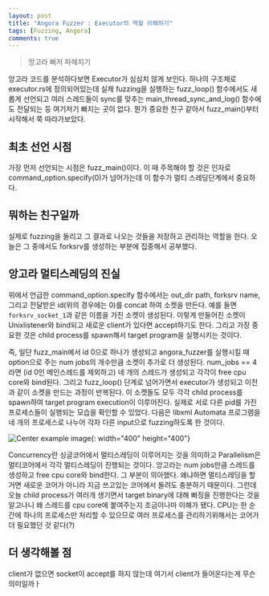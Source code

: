 ```yaml
---
layout: post
title: "Angora Fuzzer : Executor의 역할 이해하기"
tags: [Fuzzing, Angora]
comments: true
---
```


> 앙고라 뻐저 파헤치기  

앙고라 코드를 분석하다보면 Executor가 심심치 않게 보인다. 하나의 구조체로 executor.rs에 정의되어있는데 실제 fuzzing을 실행하는 fuzz_loop() 함수에서도 새롭게 선언되고 여러 스레드들이 sync를 맞추는 main_thread_sync_and_log() 함수에도 전달되는 등 여기저기 빠지는 곳이 없다. 뭔가 중요한 친구 같아서 fuzz_main()부터 시작해서 쭉 따라가보았다.  

## 최초 선언 시점  
가장 먼저 선언되는 시점은 fuzz_main()이다. 이 때 주목해야 할 것은 인자로 command_option.specify(0)가 넘어가는데 이 함수가 멀티 스레딩단계에서 중요하다.

## 뭐하는 친구일까  
실제로 fuzzing을 돌리고 그 결과로 나오는 것들을 저장하고 관리하는 역할을 한다. 오늘은 그 중에서도 forksrv를 생성하는 부분에 집중해서 공부했다.

## 앙고라 멀티스레딩의 진실  
위에서 언급한 command_option.specify 함수에서는 out_dir path, forksrv name, 그리고 전달받은 id(위의 경우에는 0)를 concat 하여 소켓을 만든다. 예를 들면 `forksrv_socket_1`과 같은 이름을 가진 소켓이 생성된다. 이렇게 만들어진 소켓이 Unixlistener와 bind되고 새로운 client가 있다면 accept하기도 한다. 그리고 가장 중요한 것은 child process를 spawn해서 target program을 실행시키는 것이다.  

즉, 일단 fuzz_main에서 id 0으로 하나가 생성되고 angora_fuzzer를 실행시킬 때 option으로 주는 num jobs의 개수만큼 소켓이 추가로 더 생성된다. num_jobs == 4라면 (id 0인 메인스레드를 제외하고) 네 개의 스레드가 생성되고 각각이 free cpu core와 bind된다. 그리고 fuzz_loop() 단계로 넘어가면서 executor가 생성되고 이전과 같이 소켓을 만드는 과정이 반복된다. 이 소켓들도 모두 각각 child process를 spawn하여 target program execution이 이루어진다. 실제로 서로 다른 pid를 가진 프로세스들이 실행되는 모습을 확인할 수 있었다. 다음은 libxml Automata 프로그램을 네 개의 프로세스로 나누어 각자 다른 input으로 fuzzing하도록 한 것이다.  

![Center example image](https://user-images.githubusercontent.com/35067611/74587593-17729f80-5038-11ea-9629-2dd573940007.png "Center"){: width="400" height="400"}  

Concurrency란 싱글코어에서 멀티스레딩이 이루어지는 것을 의미하고 Parallelism은 멀티코어에서 각각 멀티스레딩이 진행되는 것이다. 앙고라는 num jobs만큼 스레드를 생성하고 free cpu core와 bind한다. 그 부분이 의아했다. 왜냐하면 멀티스레딩을 할거면 새로운 코어가 아니라 지금 쓰고있는 코어에서 돌려도 충분하기 때문이다. 그런데 오늘 child process가 여러개 생기면서 target binary에 대해 뻐징을 진행한다는 것을 알고나니 왜 스레드를 cpu core에 붙여주는지 조금이나마 이해가 됐다. CPU는 한 순간에 하나의 프로세스만 처리할 수 있으므로 여러 프로세스를 관리하기위해서는 코어가 더 필요했던 것 같다(?)  

## 더 생각해볼 점  
client가 없으면 socket이 accept를 하지 않는데 여기서 client가 들어온다는게 무슨 의미일까ㅏ  

